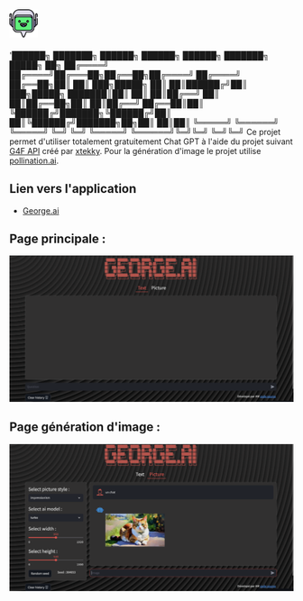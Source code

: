 ## <img src="Icon/Logo.png" data-canonical-src="Icon/Logo.png" width="50" height="50" />


'██████╗ ███████╗ ██████╗ ██████╗  ██████╗ ███████╗    █████╗ ██╗
██╔════╝ ██╔════╝██╔═══██╗██╔══██╗██╔════╝ ██╔════╝   ██╔══██╗██║
██║  ███╗█████╗  ██║   ██║██████╔╝██║  ███╗█████╗     ███████║██║
██║   ██║██╔══╝  ██║   ██║██╔══██╗██║   ██║██╔══╝     ██╔══██║██║
╚██████╔╝███████╗╚██████╔╝██║  ██║╚██████╔╝███████╗██╗██║  ██║██║
 ╚═════╝ ╚══════╝ ╚═════╝ ╚═╝  ╚═╝ ╚═════╝ ╚══════╝╚═╝╚═╝  ╚═╝╚═╝
Ce projet permet d'utiliser totalement gratuitement Chat GPT à l'aide du projet suivant [G4F API](https://github.com/xtekky/gpt4free) créé par [xtekky](https://github.com/xtekky).
Pour la génération d'image le projet utilise [pollination.ai](https://pollinations.ai/).

## Lien vers l'application

- [George.ai](https://george-ai.streamlit.app/)
## Page principale :
<img src="Icon/Page_exemple.png" data-canonical-src="Icon/Page_exemple.png"/>

## Page génération d'image :
<img src="Icon/Page_exemple_img.png" data-canonical-src="Icon/Page_exemple_img.png"/>

